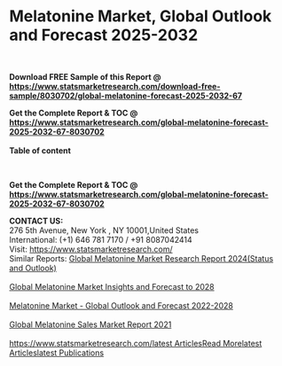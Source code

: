<h1>Melatonine Market, Global Outlook and Forecast 2025-2032</h1><br/><p><strong>Download FREE Sample of this Report @ <a href="https://www.statsmarketresearch.com/download-free-sample/8030702/global-melatonine-forecast-2025-2032-67">https://www.statsmarketresearch.com/download-free-sample/8030702/global-melatonine-forecast-2025-2032-67</a></strong></p><div><b>Get the Complete Report & TOC @ <a href="https://www.statsmarketresearch.com/global-melatonine-forecast-2025-2032-67-8030702">https://www.statsmarketresearch.com/global-melatonine-forecast-2025-2032-67-8030702</a></b></div><br><b>Table of content</b><p><br><div><b>Get the Complete Report & TOC @ <a href="https://www.statsmarketresearch.com/global-melatonine-forecast-2025-2032-67-8030702">https://www.statsmarketresearch.com/global-melatonine-forecast-2025-2032-67-8030702</a></b></div></p> <b>CONTACT US:</b><br>276 5th Avenue, New York , NY 10001,United States<br>International: (+1) 646 781 7170 / +91 8087042414<br>Visit: <a href="https://www.statsmarketresearch.com/">https://www.statsmarketresearch.com/</a><br>Similar Reports: <a href="https://www.statsmarketresearch.com/global-melatonine-forecast-2025-2032-67-8030702">Global Melatonine Market Research Report 2024(Status and Outlook)</a><br/><br/><a href="https://www.statsmarketresearch.com/global-melatonine-forecast-2025-2032-67-8030702">Global Melatonine Market Insights and Forecast to 2028</a><br/><br/><a href="https://www.statsmarketresearch.com/global-melatonine-forecast-2025-2032-67-8030702">Melatonine Market - Global Outlook and Forecast 2022-2028</a><br/><br/><a href="https://www.statsmarketresearch.com/global-melatonine-forecast-2025-2032-67-8030702">Global Melatonine Sales Market Report 2021</a><br/><br/><a href="https://gyeongbokgung.com">https://www.statsmarketresearch.com/</a><a href="https://hallyeomaritime.com">latest Articles</a><a href="https://jingwansa.com">Read More</a><a href=https://nguoiviet.jp/">latest Articles</a><a href="https://www.intelmarketresearch.com/">latest Publications</a>